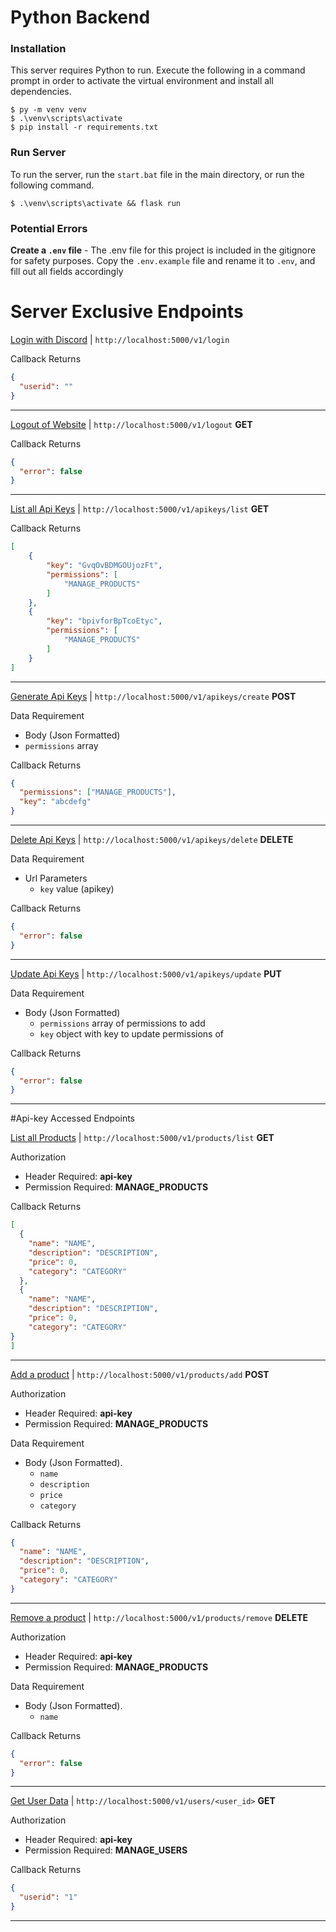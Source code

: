 # Python Backend

### Installation
This server requires Python to run.
Execute the following in a command prompt in order to activate the virtual environment and install all dependencies.
```shell
$ py -m venv venv
$ .\venv\scripts\activate
$ pip install -r requirements.txt
```

### Run Server
To run the server, run the `start.bat` file in the main directory, or run the following command.
```shell
$ .\venv\scripts\activate && flask run 
```

### Potential Errors
**Create a `.env` file** - The .env file for this project is included in the gitignore for safety purposes. Copy the `.env.example` file and rename it to `.env`, and fill out all fields accordingly


# Server Exclusive Endpoints

[Login with Discord](http://localhost:5000/v1/login) | `http://localhost:5000/v1/login`

Callback Returns
```json
{
  "userid": ""
}
```
<hr>

[Logout of Website](http://localhost:5000/v1/logout) | `http://localhost:5000/v1/logout` **GET**

Callback Returns
```json
{
  "error": false
}
```
<hr>

[List all Api Keys](http://localhost:5000/v1/apikeys/list) | `http://localhost:5000/v1/apikeys/list` **GET**

Callback Returns
```json
[
    {
        "key": "GvqOvBDMGOUjozFt",
        "permissions": [
            "MANAGE_PRODUCTS"
        ]
    },
    {
        "key": "bpivforBpTcoEtyc",
        "permissions": [
            "MANAGE_PRODUCTS"
        ]
    }
]
```
<hr>

[Generate Api Keys](http://localhost:5000/v1/apikeys/create) | `http://localhost:5000/v1/apikeys/create` **POST**

Data Requirement
-  Body (Json Formatted)
  - `permissions` array

Callback Returns
```json
{
  "permissions": ["MANAGE_PRODUCTS"],
  "key": "abcdefg"
}
```
<hr>

[Delete Api Keys](http://localhost:5000/v1/apikeys/delete) | `http://localhost:5000/v1/apikeys/delete` **DELETE**

Data Requirement
- Url Parameters
  - `key` value (apikey)

Callback Returns
```json
{
  "error": false
}
```
<hr>

[Update Api Keys](http://localhost:5000/v1/apikeys/update) | `http://localhost:5000/v1/apikeys/update` **PUT**

Data Requirement
- Body (Json Formatted)
  - `permissions` array of permissions to add
  - `key` object with key to update permissions of

Callback Returns
```json
{
  "error": false
}
```
<hr>

#Api-key Accessed Endpoints

[List all Products](http://localhost:5000/v1/products/list) | `http://localhost:5000/v1/products/list` **GET**

Authorization
- Header Required: **api-key**
- Permission Required: **MANAGE_PRODUCTS**

Callback Returns
```json
[
  {
    "name": "NAME",
    "description": "DESCRIPTION",
    "price": 0,
    "category": "CATEGORY"
  },
  {
    "name": "NAME",
    "description": "DESCRIPTION",
    "price": 0,
    "category": "CATEGORY"
} 
]
```
<hr>

[Add a product](http://localhost:5000/v1/products/add) | `http://localhost:5000/v1/products/add` **POST**

Authorization
- Header Required: **api-key**
- Permission Required: **MANAGE_PRODUCTS**

Data Requirement
- Body (Json Formatted).
    - `name`
    - `description`
    - `price`
    - `category`

Callback Returns
```json
{
  "name": "NAME",
  "description": "DESCRIPTION",
  "price": 0,
  "category": "CATEGORY"
}
```
<hr>

[Remove a product](http://localhost:5000/v1/products/remove) | `http://localhost:5000/v1/products/remove` **DELETE**

Authorization
- Header Required: **api-key**
- Permission Required: **MANAGE_PRODUCTS**

Data Requirement
- Body (Json Formatted).
    - `name`

Callback Returns
```json
{
  "error": false
}
```
<hr>

[Get User Data](http://localhost:5000/v1/users/<user_id>) | `http://localhost:5000/v1/users/<user_id>` **GET**

Authorization
- Header Required: **api-key**
- Permission Required: **MANAGE_USERS**

Callback Returns
```json
{
  "userid": "1"
}
```
<hr>


